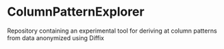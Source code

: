 # ColumnPatternExplorer
Repository containing an experimental tool for deriving at column patterns from data anonymized using Diffix
